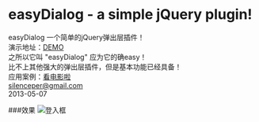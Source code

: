 easyDialog - a simple jQuery plugin!
====

easyDialog 一个简单的jQuery弹出层插件！           
	演示地址：<a href="http://silenceper.github.io/easyDialog/" target="_blank">DEMO</a>
<br/>
之所以它叫 "easyDialog" 应为它的确easy！      
比不上其他强大的弹出层插件，但是基本功能已经具备！      
应用案例：<a href="http://kandianying.la">看电影啦</a>										
silenceper@gmail.com        
2013-05-07      

###效果
![登入框](http://v2.freep.cn/3tb_1407141018146pks512293.png)
